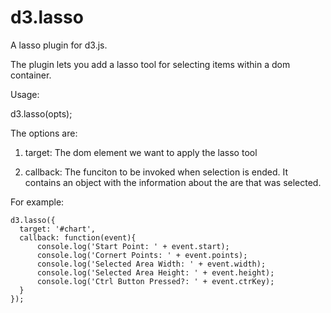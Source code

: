 d3.lasso
========

A lasso plugin for d3.js.

The plugin lets you add a lasso tool for selecting items within a dom container.


Usage:

d3.lasso(opts);

The options are:

1) target: The dom element we want to apply the lasso tool

2) callback: The funciton to be invoked when selection is ended. It contains an object with the information about the are that was selected.
    
For example:

    d3.lasso({
      target: '#chart',
      callback: function(event){
          console.log('Start Point: ' + event.start);
          console.log('Cornert Points: ' + event.points);
          console.log('Selected Area Width: ' + event.width);
          console.log('Selected Area Height: ' + event.height);
          console.log('Ctrl Button Pressed?: ' + event.ctrKey);
      }
    });
